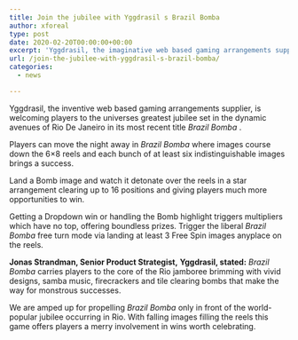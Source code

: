```yaml
---
title: Join the jubilee with Yggdrasil s Brazil Bomba
author: xforeal 
type: post
date: 2020-02-20T00:00:00+00:00
excerpt: 'Yggdrasil, the imaginative web based gaming arrangements supplier, is welcoming players to the universes greatest festival set in the energetic roads of Rio De Janeiro in its most recent title Brazil Bomba '
url: /join-the-jubilee-with-yggdrasil-s-brazil-bomba/
categories:
  - news

---
```

Yggdrasil, the inventive web based gaming arrangements supplier, is welcoming players to the universes greatest jubilee set in the dynamic avenues of Rio De Janeiro in its most recent title _Brazil Bomba_ . 

Players can move the night away in _Brazil Bomba_ where images course down the 6&#215;8 reels and each bunch of at least six indistinguishable images brings a success. 

Land a Bomb image and watch it detonate over the reels in a star arrangement clearing up to 16 positions and giving players much more opportunities to win. 

Getting a Dropdown win or handling the Bomb highlight triggers multipliers which have no top, offering boundless prizes. Trigger the liberal _Brazil Bomba_ free turn mode via landing at least 3 Free Spin images anyplace on the reels. 

**Jonas Strandman, Senior Product Strategist,**  **Yggdrasil, stated:** _Brazil Bomba_ carries players to the core of the Rio jamboree brimming with vivid designs, samba music, firecrackers and tile clearing bombs that make the way for monstrous successes. 

We are amped up for propelling _Brazil Bomba_ only in front of the world-popular jubilee occurring in Rio. With falling images filling the reels this game offers players a merry involvement in wins worth celebrating.